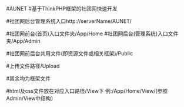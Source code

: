 #AUNET
#基于ThinkPHP框架的社团网快速开发

#社团网后台管理系统入口http://serverName/AUNET/

#社团网前台(首页)入口文件夹/App/Home
#社团网后台(管理系统)入口文件夹/App/Admin

#社团网前后台共用文件(即资源文件或相关框架)/Public

#上传文件路径/Upload

#其余均为框架文件

#html及css文件放在对应入口路径/View下 例:/App/Home/View/(参照Admin/View中结构）